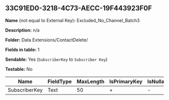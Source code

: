 ## 33C91ED0-3218-4C73-AECC-19F443923F0F

**Name** (not equal to External Key)**:** Excluded_No_Channel_Batch3

**Description:** n/a

**Folder:** Data Extensions/ContactDelete/

**Fields in table:** 1

**Sendable:** Yes (`SubscriberKey` to `Subscriber Key`)

**Testable:** No

| Name | FieldType | MaxLength | IsPrimaryKey | IsNullable | DefaultValue |
| --- | --- | --- | --- | --- | --- |
| SubscriberKey | Text | 50 | + | - |  |
